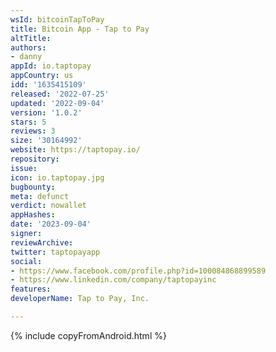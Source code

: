 ```yaml
---
wsId: bitcoinTapToPay
title: Bitcoin App - Tap to Pay
altTitle: 
authors:
- danny
appId: io.taptopay
appCountry: us
idd: '1635415109'
released: '2022-07-25'
updated: '2022-09-04'
version: '1.0.2'
stars: 5
reviews: 3
size: '30164992'
website: https://taptopay.io/
repository: 
issue: 
icon: io.taptopay.jpg
bugbounty: 
meta: defunct
verdict: nowallet
appHashes: 
date: '2023-09-04'
signer: 
reviewArchive: 
twitter: taptopayapp
social:
- https://www.facebook.com/profile.php?id=100084868899589
- https://www.linkedin.com/company/taptopayinc
features: 
developerName: Tap to Pay, Inc.

---
```


{% include copyFromAndroid.html %}
